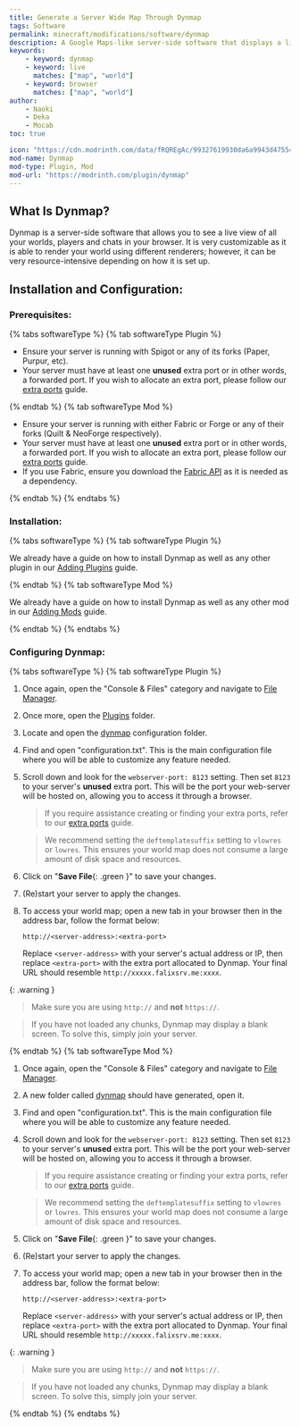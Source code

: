 ```yaml
---
title: Generate a Server Wide Map Through Dynmap
tags: Software
permalink: minecraft/modifications/software/dynmap
description: A Google Maps-like server-side software that displays a live view of your entire world in your browser.
keywords:
    - keyword: dynmap
    - keyword: live
      matches: ["map", "world"]
    - keyword: browser
      matches: ["map", "world"]
author:
    - Naoki
    - Deka
    - Mocab
toc: true

icon: "https://cdn.modrinth.com/data/fRQREgAc/99327619930da6a9943d475540f268ddfe585a82.png"
mod-name: Dynmap
mod-type: Plugin, Mod
mod-url: "https://modrinth.com/plugin/dynmap"
---
```


## What Is Dynmap?

Dynmap is a server-side software that allows you to see a live view of all your worlds, players and chats in your browser. It is very customizable as it is able to render your world using different renderers; however, it can be very resource-intensive depending on how it is set up.

## Installation and Configuration:

### Prerequisites:

{% tabs softwareType %}
{% tab softwareType <i class="type-software plugin"></i> Plugin %}

-   Ensure your server is running with Spigot or any of its forks (Paper, Purpur, etc).
-   Your server must have at least one **unused** extra port or in other words, a forwarded port. If you wish to allocate an extra port, please follow our [extra ports](/falix/dashboard/server/extra-port) guide.

{% endtab %}
{% tab softwareType <i class="type-software mod"></i> Mod %}

-   Ensure your server is running with either Fabric or Forge or any of their forks (Quilt & NeoForge respectively).
-   Your server must have at least one **unused** extra port or in other words, a forwarded port. If you wish to allocate an extra port, please follow our [extra ports](/falix/dashboard/server/extra-port) guide.
-   If you use Fabric, ensure you download the [Fabric API](https://modrinth.com/mod/fabric-api) as it is needed as a dependency.

{% endtab %}
{% endtabs %}

### Installation:

{% tabs softwareType %}
{% tab softwareType <i class="type-software plugin"></i> Plugin %}

We already have a guide on how to install Dynmap as well as any other plugin in our [Adding Plugins](/minecraft/modifications/general/adding-plugins) guide.

{% endtab %}
{% tab softwareType <i class="type-software mod"></i> Mod %}

We already have a guide on how to install Dynmap as well as any other mod in our [Adding Mods](/minecraft/modifications/general/adding-mods) guide.

{% endtab %}
{% endtabs %}

### Configuring Dynmap:

{% tabs softwareType %}
{% tab softwareType <i class="type-software plugin"></i> Plugin %}

1. Once again, open the "Console & Files" category and navigate to [File Manager](https://client.falixnodes.net/server/filemanager).

2. Once more, open the [Plugins](https://client.falixnodes.net/server/filemanager?dir=/plugins/) folder.

3. Locate and open the [dynmap](https://client.falixnodes.net/server/filemanager?dir=/plugins/dynmap/) configuration folder.

4. Find and open "configuration.txt". This is the main configuration file where you will be able to customize any feature needed.

5. Scroll down and look for the `webserver-port: 8123` setting. Then set `8123` to your server's **unused** extra port. This will be the port your web-server will be hosted on, allowing you to access it through a browser.

    > If you require assistance creating or finding your extra ports, refer to our [extra ports](/falix/dashboard/server/extra-port) guide.

    > We recommend setting the `deftemplatesuffix` setting to `vlowres` or `lowres`. This ensures your world map does not consume a large amount of disk space and resources.

6. Click on "**Save File**{: .green }" to save your changes.

7. (Re)start your server to apply the changes.

8. To access your world map; open a new tab in your browser then in the address bar, follow the format below:
    ```
    http://<server-address>:<extra-port>
    ```
    Replace `<server-address>` with your server's actual address or IP, then replace `<extra-port>` with the extra port allocated to Dynmap. Your final URL should resemble `http://xxxxx.falixsrv.me:xxxx`.

{: .warning }

> Make sure you are using `http://` and **not** `https://`.

> If you have not loaded any chunks, Dynmap may display a blank screen. To solve this, simply join your server.

{% endtab %}
{% tab softwareType <i class="type-software mod"></i> Mod %}

1. Once again, open the "Console & Files" category and navigate to [File Manager](https://client.falixnodes.net/server/filemanager).

2. A new folder called [dynmap](https://client.falixnodes.net/server/filemanager?dir=/dynmap/) should have generated, open it.

3. Find and open "configuration.txt". This is the main configuration file where you will be able to customize any feature needed.

4. Scroll down and look for the `webserver-port: 8123` setting. Then set `8123` to your server's **unused** extra port. This will be the port your web-server will be hosted on, allowing you to access it through a browser.

    > If you require assistance creating or finding your extra ports, refer to our [extra ports](/falix/dashboard/server/extra-port) guide.

    > We recommend setting the `deftemplatesuffix` setting to `vlowres` or `lowres`. This ensures your world map does not consume a large amount of disk space and resources.

5. Click on "**Save File**{: .green }" to save your changes.

6. (Re)start your server to apply the changes.

7. To access your world map; open a new tab in your browser then in the address bar, follow the format below:
    ```
    http://<server-address>:<extra-port>
    ```
    Replace `<server-address>` with your server's actual address or IP, then replace `<extra-port>` with the extra port allocated to Dynmap. Your final URL should resemble `http://xxxxx.falixsrv.me:xxxx`.

{: .warning }

> Make sure you are using `http://` and **not** `https://`.

> If you have not loaded any chunks, Dynmap may display a blank screen. To solve this, simply join your server.

{% endtab %}
{% endtabs %}
